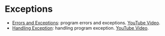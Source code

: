 # Exceptions

- [Errors and Exceptions](errors-and-exceptions.ipynb): program errors and exceptions. [YouTube Video](https://youtu.be/gj9IiLCYnJQ).
- [Handling Exception](handling-exception.ipynb): handling program exception. [YouTube Video](https://youtu.be/jj9MVm-VqwU).
